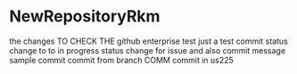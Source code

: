 # NewRepositoryRkm


 the changes TO CHECK THE github enterprise 
test 
just a test commit
status change to to in progress
status change for issue and also commit message
sample commit
commit from branch
COMM
commit in us225
